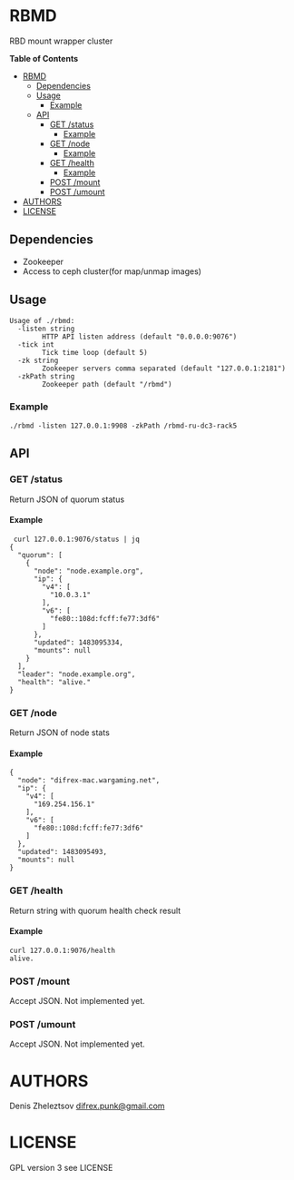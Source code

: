 # RBMD

RBD mount wrapper cluster

<!-- markdown-toc start - Don't edit this section. Run M-x markdown-toc-generate-toc again -->
**Table of Contents**

- [RBMD](#rbmd)
    - [Dependencies](#dependencies)
    - [Usage](#usage)
        - [Example](#example)
    - [API](#api)
        - [GET /status](#get-status)
            - [Example](#example)
        - [GET /node](#get-node)
            - [Example](#example)
        - [GET /health](#get-health)
            - [Example](#example)
        - [POST /mount](#post-mount)
        - [POST /umount](#post-umount)
- [AUTHORS](#authors)
- [LICENSE](#license)

<!-- markdown-toc end -->


## Dependencies

* Zookeeper
* Access to ceph cluster(for map/unmap images)

## Usage

```
Usage of ./rbmd:
  -listen string
    	HTTP API listen address (default "0.0.0.0:9076")
  -tick int
    	Tick time loop (default 5)
  -zk string
    	Zookeeper servers comma separated (default "127.0.0.1:2181")
  -zkPath string
    	Zookeeper path (default "/rbmd")
```

### Example

```./rbmd -listen 127.0.0.1:9908 -zkPath /rbmd-ru-dc3-rack5```

## API

### GET /status

Return JSON of quorum status

#### Example

```
 curl 127.0.0.1:9076/status | jq
{
  "quorum": [
    {
      "node": "node.example.org",
      "ip": {
        "v4": [
          "10.0.3.1"
        ],
        "v6": [
          "fe80::108d:fcff:fe77:3df6"
        ]
      },
      "updated": 1483095334,
      "mounts": null
    }
  ],
  "leader": "node.example.org",
  "health": "alive."
}
```

### GET /node

Return JSON of node stats 

#### Example
```
{
  "node": "difrex-mac.wargaming.net",
  "ip": {
    "v4": [
      "169.254.156.1"
    ],
    "v6": [
      "fe80::108d:fcff:fe77:3df6"
    ]
  },
  "updated": 1483095493,
  "mounts": null
}
```

### GET /health

Return string with quorum health check result

#### Example
```
curl 127.0.0.1:9076/health
alive.
```

### POST /mount

Accept JSON. Not implemented yet.

### POST /umount

Accept JSON. Not implemented yet.

# AUTHORS

Denis Zheleztsov <difrex.punk@gmail.com>

# LICENSE

GPL version 3 see LICENSE
